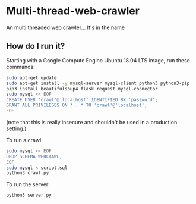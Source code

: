 # Multi-thread-web-crawler
An multi threaded web crawler... It's in the name

## How do I run it?
Starting with a Google Compute Engine Ubuntu 18.04 LTS image, run these commands:
```bash
sudo apt-get update
sudo apt-get install -y mysql-server mysql-client python3 python3-pip
pip3 install beautifulsoup4 flask request mysql-connector
sudo mysql << EOF
CREATE USER 'crawl'@'localhost' IDENTIFIED BY 'password';
GRANT ALL PRIVILEGES ON * . * TO 'crawl'@'localhost';
EOF
```
(note that this is really insecure and shouldn't be used in a production setting.)

To run a crawl:
```bash
sudo mysql << EOF
DROP SCHEMA WEBCRAWL;
EOF
sudo mysql < script.sql
python3 crawl.py
```

To run the server:
```bash
python3 server.py
```
